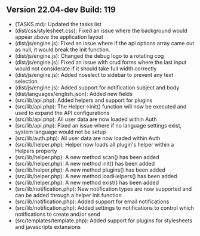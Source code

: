 ## Version 22.04-dev Build: 119
* (TASKS.md): Updated the tasks list
* (dist/css/stylesheet.css): Fixed an issue where the background would appear above the application layout
* (dist/js/engine.js): Fixed an issue where if the api options array came out as null, it would break the init function.
* (dist/js/engine.js): Changed the debug logo to a rotating cog
* (dist/js/engine.js): Fixed an issue with crud forms where the last input would not considerate if it should take full width correctly
* (dist/js/engine.js): Added noselect to sidebar to prevent any text selection
* (dist/js/engine.js): Added support for notification subject and body
* (dist/languages/english.json): Added new fields
* (src/lib/api.php): Added helpers and support for plugins
* (src/lib/api.php): The Helper->init() function will now be executed and used to expand the API configurations
* (src/lib/api.php): All user data are now loaded within Auth
* (src/lib/api.php): Fixed an issue where if no language settings exist, system language would not be setup
* (src/lib/auth.php): All user data are now loaded within Auth
* (src/lib/helper.php): Helper now loads all plugin's helper within a Helpers property
* (src/lib/helper.php): A new method scan() has been added
* (src/lib/helper.php): A new method init() has been added
* (src/lib/helper.php): A new method plugins() has been added
* (src/lib/helper.php): A new method loadHelpers() has been added
* (src/lib/helper.php): A new method exist() has been added
* (src/lib/notification.php): New notification types are now supported and can be added through a helper init function
* (src/lib/notification.php): Added support for email notifications
* (src/lib/notification.php): Added settings to notifications to control which notifications to create and/or send
* (src/templates/template.php): Added support for plugins for stylesheets and javascripts extansions
